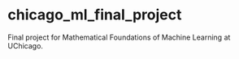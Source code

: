 # chicago_ml_final_project
Final project for Mathematical Foundations of Machine Learning at UChicago.
